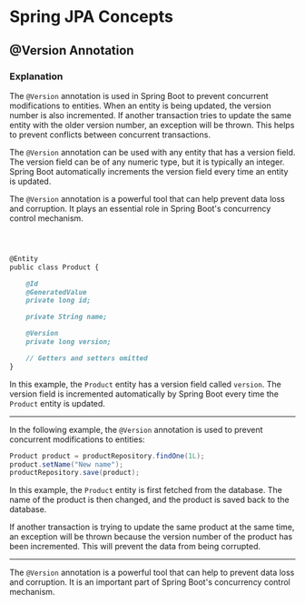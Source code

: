# Spring JPA Concepts

## @Version Annotation

### Explanation

The `@Version` annotation is used in Spring Boot to prevent concurrent modifications to entities. When an entity is being updated, the version number is also incremented. If another transaction tries to update the same entity with the older version number, an exception will be thrown. This helps to prevent conflicts between concurrent transactions.

The `@Version` annotation can be used with any entity that has a version field. The version field can be of any numeric type, but it is typically an integer. Spring Boot automatically increments the version field every time an entity is updated.

The `@Version` annotation is a powerful tool that can help prevent data loss and corruption. It plays an essential role in Spring Boot's concurrency control mechanism.


```markdown



@Entity
public class Product {

    @Id
    @GeneratedValue
    private long id;

    private String name;

    @Version
    private long version;

    // Getters and setters omitted
}
```

In this example, the `Product` entity has a version field called `version`. The version field is incremented automatically by Spring Boot every time the `Product` entity is updated.

---

In the following example, the `@Version` annotation is used to prevent concurrent modifications to entities:

```java
Product product = productRepository.findOne(1L);
product.setName("New name");
productRepository.save(product);
```

In this example, the `Product` entity is first fetched from the database. The name of the product is then changed, and the product is saved back to the database.

If another transaction is trying to update the same product at the same time, an exception will be thrown because the version number of the product has been incremented. This will prevent the data from being corrupted.

---

The `@Version` annotation is a powerful tool that can help to prevent data loss and corruption. It is an important part of Spring Boot's concurrency control mechanism.
```



